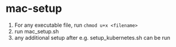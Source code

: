 # mac-setup

1. For any executable file, run `chmod u+x <filename>`
2. run mac_setup.sh
3. any additional setup after e.g. setup_kubernetes.sh can be run